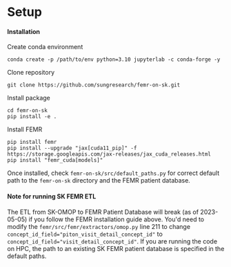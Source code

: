 # Setup

#### Installation

Create conda environment 
```
conda create -p /path/to/env python=3.10 jupyterlab -c conda-forge -y
```

Clone repository
```
git clone https://github.com/sungresearch/femr-on-sk.git
```

Install package
```
cd femr-on-sk
pip install -e .
```

Install FEMR
```
pip install femr
pip install --upgrade "jax[cuda11_pip]" -f https://storage.googleapis.com/jax-releases/jax_cuda_releases.html
pip install "femr_cuda[models]"
```

Once installed, check `femr-on-sk/src/default_paths.py` for correct default path to the `femr-on-sk` directory and the FEMR patient database. 

#### Note for running SK FEMR ETL

The ETL from SK-OMOP to FEMR Patient Database will break (as of 2023-05-05) if you follow the FEMR installation guide above. You'd need to modify the `femr/src/femr/extractors/omop.py` line 211 to change `concept_id_field="piton_visit_detail_concept_id"` to `concept_id_field="visit_detail_concept_id"`. If you are running the code on HPC, the path to an existing SK FEMR patient database is specified in the default paths. 
